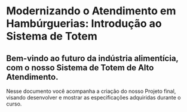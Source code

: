 # Modernizando o Atendimento em Hambúrguerias: Introdução ao Sistema de Totem

## Bem-vindo ao futuro da indústria alimentícia, com o nosso Sistema de Totem de Alto Atendimento.

Nesse documento você acompanha a criação do nosso Projeto final, visando desenvolver e mostrar as especificações adquiridas durante o curso.




